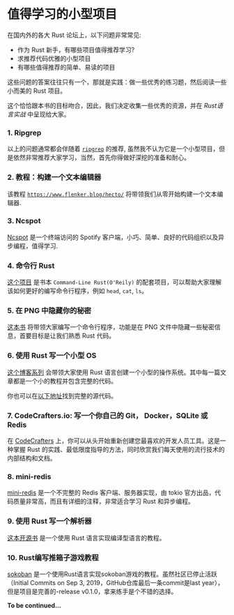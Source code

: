 # 值得学习的小型项目
在国内外的各大 Rust 论坛上，以下问题非常常见: 

- 作为 Rust 新手，有哪些项目值得推荐学习?
- 求推荐代码优雅的小型项目
- 有哪些值得推荐的简单、易读的项目

这些问题的答案往往只有一个，那就是实践：做一些优秀的练习题，然后阅读一些小而美的 Rust 项目。

这个恰恰跟本书的目标吻合，因此，我们决定收集一些优秀的资源，并在 _Rust语言实战_ 中呈现给大家。

### 1. Ripgrep

以上的问题通常都会伴随着 [`ripgrep`](https://github.com/BurntSushi/ripgrep) 的推荐, 虽然我不认为它是一个小型项目，但是依然非常推荐大家学习，当然，首先你得做好深挖的准备和耐心。

### 2. 教程：构建一个文本编辑器

该教程 [`https://www.flenker.blog/hecto/`](https://www.flenker.blog/hecto/) 将带领我们从零开始构建一个文本编辑器.

### 3. Ncspot

[Ncspot](https://github.com/hrkfdn/ncspot) 是一个终端访问的 Spotify 客户端，小巧、简单、良好的代码组织以及异步编程，值得学习.

### 4. 命令行 Rust

[这个项目](https://github.com/kyclark/command-line-rust) 是书本 `Command-Line Rust(O'Reily)` 的配套项目，可以帮助大家理解该如何更好的编写命令行程序，例如 `head`, `cat`, `ls`。

### 5. 在 PNG 中隐藏你的秘密

[这本书](https://jrdngr.github.io/pngme_book/) 将带领大家编写一个命令行程序，功能是在 PNG 文件中隐藏一些秘密信息，首要目标是让我们熟悉 Rust 代码。

### 6. 使用 Rust 写一个小型 OS

[这个博客系列](https://os.phil-opp.com) 会带领大家使用 Rust 语言创建一个小型的操作系统。其中每一篇文章都是一个小的教程并包含完整的代码。

你也可以在[以下地址](https://github.com/phil-opp/blog_os)找到完整的源代码。

### 7. CodeCrafters.io: 写一个你自己的 Git， Docker，SQLite 或 Redis

在 [CodeCrafters](https://codecrafters.io/for/rust) 上，你可以从头开始重新创建您最喜欢的开发人员工具。这是一种掌握 Rust 的实践、最低限度指导的方法，同时欣赏我们每天使用的流行技术的内部结构和文档。

### 8. mini-redis
[mini-redis](https://github.com/tokio-rs/mini-redis) 是一个不完整的 Redis 客户端、服务器实现，由 tokio 官方出品，代码质量非常高，而且有详细的注释，非常适合学习 Rust 和异步编程。

### 9. 使用 Rust 写一个解析器

[这本开源书](https://github.com/rust-hosted-langs/book) 是一个使用 Rust 语言实现编译型语言的教程。

### 10. Rust编写推箱子游戏教程
[sokoban](https://sokoban.iolivia.me/zh_cn/c01-00-intro) 是一个使用Rust语言实现sokoban游戏的教程。虽然社区已停止活跃（Initial Commits on Sep 3, 2019，GitHub仓库最后一条commit是last year），但是项目是完善的-release v0.1.0，拿来练手是个不错的选择。

**To be continued...**